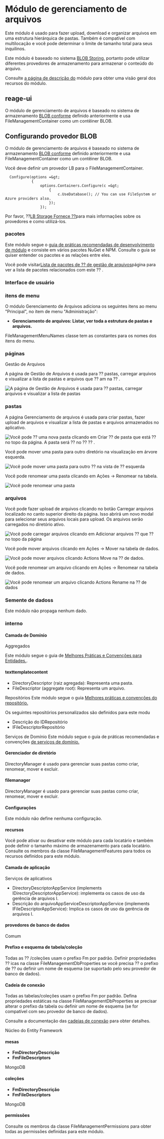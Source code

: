 # Módulo de gerenciamento de arquivos
Este módulo é usado para fazer upload, download e organizar arquivos em uma estrutura hierárquica de pastas. Também é compatível com multilocação e você pode determinar o limite de tamanho total para seus inquilinos.

Este módulo é baseado no sistema [BLOB Storing](https://docs.abp.io/en/abp/latest/Blob-Storing ""), portanto pode utilizar diferentes provedores de armazenamento para armazenar o conteúdo do arquivo.

Consulte [a página de descrição do](https://commercial.abp.io/modules/Volo.FileManagement "") módulo para obter uma visão geral dos recursos do módulo.

## reage-ui
O módulo de gerenciamento de arquivos é baseado no sistema de armazenamento [BLOB conforme](https://docs.abp.io/en/abp/latest/Blob-Storing "") definido anteriormente e usa FileManagementContainer como um contêiner BLOB.
## Configurando provedor BLOB
O módulo de gerenciamento de arquivos é baseado no sistema de armazenamento [BLOB conforme](https://docs.abp.io/en/abp/latest/Blob-Storing "") definido anteriormente e usa FileManagementContainer como um contêiner BLOB.

Você deve definir um provedor LB para o FileManagementContainer.

      Configure(options =&gt;
                {
                    options.Containers.Configure(c =&gt;
                        {
                            c.UseDatabase(); // You can use FileSystem or Azure providers also.
                        });
                    });

Por favor, ⁇[LB Storage Fornece ⁇](https://docs.abp.io/en/abp/latest/Blob-Storing#blob-storage-providers "")para mais informações sobre os provedores e como utilizá-los.
### pacotes

Este módulo segue o [guia de práticas recomendadas de desenvolvimento de módulo](https://docs.abp.io/en/abp/latest/Best-Practices/Index "") e consiste em vários pacotes NuGet e NPM. Consulte o guia se quiser entender os pacotes e as relações entre eles.

Você pode visitar[Lista de pacotes de ⁇  de gestão de arquivos](https://abp.io/packages?moduleName=Volo.FileManagement "")página para ver a lista de pacotes relacionados com este ⁇ .
### Interface de usuário
### itens de menu
O módulo Gerenciamento de Arquivos adiciona os seguintes itens ao menu "Principal", no item de menu "Administração":

- **Gerenciamento de arquivos: Listar, ver toda a estrutura de pastas e arquivos.**

FileManagementMenuNames classe tem as constantes para os nomes dos itens do menu.
### páginas
Gestão de Arquivos

A página de Gestão de Arquivos é usada para ⁇  pastas, carregar arquivos e visualizar a lista de pastas e arquivos que ⁇ am na ⁇ .

![A página de Gestão de Arquivos é usada para ⁇  pastas, carregar arquivos e visualizar a lista de pastas](./images/file-management.png "")
### pastas
A página Gerenciamento de arquivos é usada para criar pastas, fazer upload de arquivos e visualizar a lista de pastas e arquivos armazenados no aplicativo.

![Você pode ⁇  uma nova pasta clicando em Criar ⁇  de pasta que está ⁇  no topo da página. A pasta será ⁇  no ⁇  ⁇ .](./images/file-management-new.png "")

Você pode mover uma pasta para outro diretório na visualização em árvore esquerda.

![Você pode mover uma pasta para outro ⁇  na vista de ⁇  esquerda](./images/file-management-move.png "")

Você pode renomear uma pasta clicando em Ações -> Renomear na tabela.

![Você pode renomear uma pasta](./images/file-management-rename.png "")
### arquivos
Você pode fazer upload de arquivos clicando no botão Carregar arquivos localizado no canto superior direito da página. Isso abrirá um novo modal para selecionar seus arquivos locais para upload. Os arquivos serão carregados no diretório ativo.

![Você pode carregar arquivos clicando em Adicionar arquivos ⁇  que ⁇  no topo da página](./images/file-management-upload.png "")

Você pode mover arquivos clicando em Ações -> Mover na tabela de dados.

![Você pode mover arquivos clicando Actions Move na ⁇  de dados.](./images/file-management-move.png "")

Você pode renomear um arquivo clicando em Ações -> Renomear na tabela de dados.

![Você pode renomear um arquivo clicando Actions Rename na ⁇  de dados](./images/file-management-rename-edit.png "")
### Semente de dadoss
Este módulo não propaga nenhum dado.
### interno
#### Camada de Domínio
Aggregados

Este módulo segue o guia de [Melhores Práticas e Convenções para Entidades.](https://docs.abp.io/en/abp/latest/Best-Practices/Entities "").
#### texttemplatecontent

- DirectoryDescriptor (raiz agregada): Representa uma pasta.
- FileDescriptor (aggregate root): Representa um arquivo.

Repositórios
Este módulo segue o guia [Melhores práticas e convenções do repositório.](https://docs.abp.io/en/abp/latest/Best-Practices/Repositories "")

Os seguintes repositórios personalizados são definidos para este modu


- Descrição do IDRepositório
- IFileDescriptorRepositório

Serviços de Domínio
Este módulo segue o guia de práticas recomendadas e convenções [de serviços de domínio.](https://docs.abp.io/en/abp/latest/Best-Practices/Domain-Services "")      
#### Gerenciador de diretório
DirectoryManager é usado para gerenciar suas pastas como criar, renomear, mover e excluir.
#### filemanager
DirectoryManager é usado para gerenciar suas pastas como criar, renomear, mover e excluir.
#### Configurações
Este módulo não define nenhuma configuração.
#### recursos
Você pode ativar ou desativar este módulo para cada locatário e também pode definir o tamanho máximo de armazenamento para cada locatário. Consulte os membros da classe FileManagementFeatures para todos os recursos definidos para este módulo.
#### Camada de aplicação
Serviços de aplicativos

- DirectoryDescriptorAppService (implements IDirectoryDescriptorAppService): implementa os casos de uso da gerência de arquivos I.
- Descrição do arquivoAppServiceDescriptorAppService (implements IFileDescriptorAppService): Implica os casos de uso da gerência de arquivos I.

#### provedores de banco de dados
Comum
#### Prefixo e esquema de tabela/coleção
Todas as ⁇ /coleções usam o prefixo Fm por padrão. Definir propriedades ⁇ icas na classe FileManagementDbProperties se você precisa ⁇  o prefixo de ⁇  ou definir um nome de esquema (se suportado pelo seu provedor de banco de dados).
#### Cadeia de conexão
Todas as tabelas/coleções usam o prefixo Fm por padrão. Defina propriedades estáticas na classe FileManagementDbProperties se precisar alterar o prefixo da tabela ou definir um nome de esquema (se for compatível com seu provedor de banco de dados).

Consulte a documentação das [cadeias de conexão](https://docs.abp.io/en/abp/latest/Connection-Strings "") para obter detalhes.

Núcleo do Entity Framework
#### mesas

- **FmDirectoryDescrição**
- **FmFileDescriptors**

MongoDB
#### coleções

- **FmDirectoryDescrição**
- **FmFileDescriptors**

MongoDB
#### permissões
Consulte os membros da classe FileManagementPermissions para obter todas as permissões definidas para este módulo.

